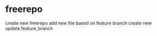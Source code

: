 # freerepo
create new freerepo
add new file based on feature branch
create new update feature_branch
